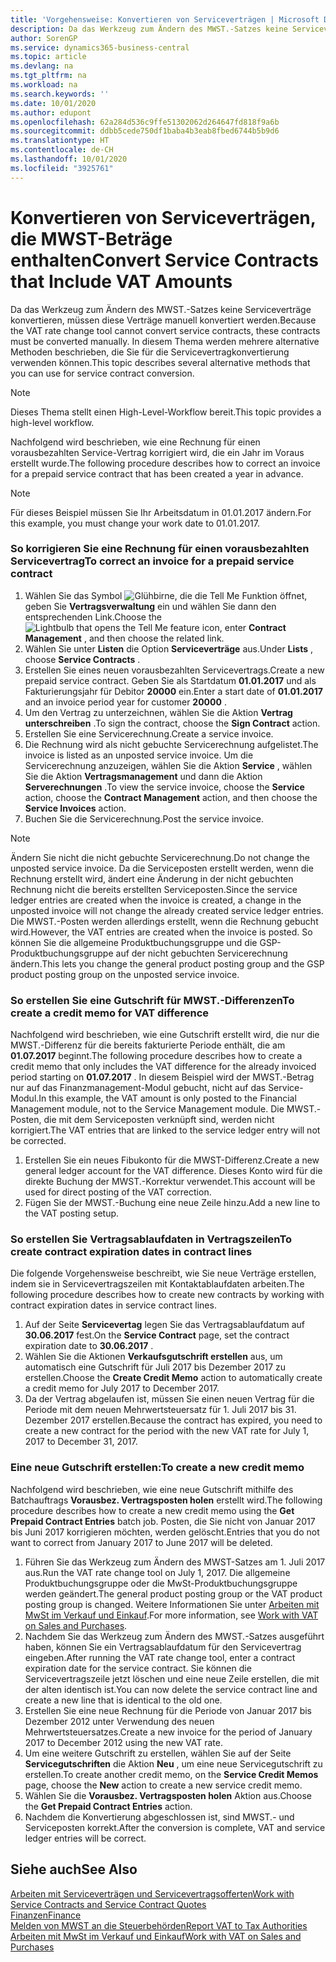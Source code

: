 ```yaml
---
title: 'Vorgehensweise: Konvertieren von Serviceverträgen | Microsoft Docs'
description: Da das Werkzeug zum Ändern des MWST.-Satzes keine Serviceverträge konvertieren, müssen diese Verträge manuell konvertiert werden. In diesem Thema werden mehrere alternative Methoden beschrieben, die Sie für die Servicevertragkonvertierung verwenden können.
author: SorenGP
ms.service: dynamics365-business-central
ms.topic: article
ms.devlang: na
ms.tgt_pltfrm: na
ms.workload: na
ms.search.keywords: ''
ms.date: 10/01/2020
ms.author: edupont
ms.openlocfilehash: 62a284d536c9ffe51302062d264647fd818f9a6b
ms.sourcegitcommit: ddbb5cede750df1baba4b3eab8fbed6744b5b9d6
ms.translationtype: HT
ms.contentlocale: de-CH
ms.lasthandoff: 10/01/2020
ms.locfileid: "3925761"
---
```

# <a name="convert-service-contracts-that-include-vat-amounts"></a><span data-ttu-id="f8026-104">Konvertieren von Serviceverträgen, die MWST-Beträge enthalten</span><span class="sxs-lookup"><span data-stu-id="f8026-104">Convert Service Contracts that Include VAT Amounts</span></span>
<span data-ttu-id="f8026-105">Da das Werkzeug zum Ändern des MWST.-Satzes keine Serviceverträge konvertieren, müssen diese Verträge manuell konvertiert werden.</span><span class="sxs-lookup"><span data-stu-id="f8026-105">Because the VAT rate change tool cannot convert service contracts, these contracts must be converted manually.</span></span> <span data-ttu-id="f8026-106">In diesem Thema werden mehrere alternative Methoden beschrieben, die Sie für die Servicevertragkonvertierung verwenden können.</span><span class="sxs-lookup"><span data-stu-id="f8026-106">This topic describes several alternative methods that you can use for service contract conversion.</span></span>  

> [!NOTE]  
>  <span data-ttu-id="f8026-107">Dieses Thema stellt einen High-Level-Workflow bereit.</span><span class="sxs-lookup"><span data-stu-id="f8026-107">This topic provides a high-level workflow.</span></span>  

 <span data-ttu-id="f8026-108">Nachfolgend wird beschrieben, wie eine Rechnung für einen vorausbezahlten Service-Vertrag korrigiert wird, die ein Jahr im Voraus erstellt wurde.</span><span class="sxs-lookup"><span data-stu-id="f8026-108">The following procedure describes how to correct an invoice for a prepaid service contract that has been created a year in advance.</span></span>  

> [!NOTE]  
>  <span data-ttu-id="f8026-109">Für dieses Beispiel müssen Sie Ihr Arbeitsdatum in 01.01.2017 ändern.</span><span class="sxs-lookup"><span data-stu-id="f8026-109">For this example, you must change your work date to 01.01.2017.</span></span>  

### <a name="to-correct-an-invoice-for-a-prepaid-service-contract"></a><span data-ttu-id="f8026-110">So korrigieren Sie eine Rechnung für einen vorausbezahlten Servicevertrag</span><span class="sxs-lookup"><span data-stu-id="f8026-110">To correct an invoice for a prepaid service contract</span></span>  
1. <span data-ttu-id="f8026-111">Wählen Sie das Symbol ![Glühbirne, die die Tell Me Funktion öffnet](media/ui-search/search_small.png "Tell Me-Funktion"), geben Sie **Vertragsverwaltung** ein und wählen Sie dann den entsprechenden Link.</span><span class="sxs-lookup"><span data-stu-id="f8026-111">Choose the ![Lightbulb that opens the Tell Me feature](media/ui-search/search_small.png "Tell me what you want to do") icon, enter **Contract Management** , and then choose the related link.</span></span>  
2. <span data-ttu-id="f8026-112">Wählen Sie unter **Listen** die Option **Serviceverträge** aus.</span><span class="sxs-lookup"><span data-stu-id="f8026-112">Under **Lists** , choose **Service Contracts** .</span></span>  
3. <span data-ttu-id="f8026-113">Erstellen Sie eines neuen vorausbezahlten Servicevertrags.</span><span class="sxs-lookup"><span data-stu-id="f8026-113">Create a new prepaid service contract.</span></span> <span data-ttu-id="f8026-114">Geben Sie als Startdatum **01.01.2017** und als Fakturierungsjahr für Debitor **20000** ein.</span><span class="sxs-lookup"><span data-stu-id="f8026-114">Enter a start date of **01.01.2017** and an invoice period year for customer **20000** .</span></span>  
4. <span data-ttu-id="f8026-115">Um den Vertrag zu unterzeichnen, wählen Sie die Aktion **Vertrag unterschreiben** .</span><span class="sxs-lookup"><span data-stu-id="f8026-115">To sign the contract, choose the **Sign Contract** action.</span></span>  
5. <span data-ttu-id="f8026-116">Erstellen Sie eine Servicerechnung.</span><span class="sxs-lookup"><span data-stu-id="f8026-116">Create a service invoice.</span></span>
6. <span data-ttu-id="f8026-117">Die Rechnung wird als nicht gebuchte Servicerechnung aufgelistet.</span><span class="sxs-lookup"><span data-stu-id="f8026-117">The invoice is listed as an unposted service invoice.</span></span> <span data-ttu-id="f8026-118">Um die Servicerechnung anzuzeigen, wählen Sie die Aktion **Service** , wählen Sie die Aktion **Vertragsmanagement** und dann die Aktion **Serverechnungen** .</span><span class="sxs-lookup"><span data-stu-id="f8026-118">To view the service invoice, choose the **Service** action, choose the **Contract Management** action, and then choose the **Service Invoices** action.</span></span>  
7. <span data-ttu-id="f8026-119">Buchen Sie die Servicerechnung.</span><span class="sxs-lookup"><span data-stu-id="f8026-119">Post the service invoice.</span></span>  

> [!NOTE]  
>  <span data-ttu-id="f8026-120">Ändern Sie nicht die nicht gebuchte Servicerechnung.</span><span class="sxs-lookup"><span data-stu-id="f8026-120">Do not change the unposted service invoice.</span></span> <span data-ttu-id="f8026-121">Da die Serviceposten erstellt werden, wenn die Rechnung erstellt wird, ändert eine Änderung in der nicht gebuchten Rechnung nicht die bereits erstellten Serviceposten.</span><span class="sxs-lookup"><span data-stu-id="f8026-121">Since the service ledger entries are created when the invoice is created, a change in the unposted invoice will not change the already created service ledger entries.</span></span> <span data-ttu-id="f8026-122">Die MWST.-Posten werden allerdings erstellt, wenn die Rechnung gebucht wird.</span><span class="sxs-lookup"><span data-stu-id="f8026-122">However, the VAT entries are created when the invoice is posted.</span></span> <span data-ttu-id="f8026-123">So können Sie die allgemeine Produktbuchungsgruppe und die GSP-Produktbuchungsgruppe auf der nicht gebuchten Servicerechnung ändern.</span><span class="sxs-lookup"><span data-stu-id="f8026-123">This lets you change the general product posting group and the GSP product posting group on the unposted service invoice.</span></span>  

### <a name="to-create-a-credit-memo-for-vat-difference"></a><span data-ttu-id="f8026-124">So erstellen Sie eine Gutschrift für MWST.-Differenzen</span><span class="sxs-lookup"><span data-stu-id="f8026-124">To create a credit memo for VAT difference</span></span>  
<span data-ttu-id="f8026-125">Nachfolgend wird beschrieben, wie eine Gutschrift erstellt wird, die nur die MWST.-Differenz für die bereits fakturierte Periode enthält, die am **01.07.2017** beginnt.</span><span class="sxs-lookup"><span data-stu-id="f8026-125">The following procedure describes how to create a credit memo that only includes the VAT difference for the already invoiced period starting on **01.07.2017** .</span></span> <span data-ttu-id="f8026-126">In diesem Beispiel wird der MWST.-Betrag nur auf das Finanzmanagement-Modul gebucht, nicht auf das Service-Modul.</span><span class="sxs-lookup"><span data-stu-id="f8026-126">In this example, the VAT amount is only posted to the Financial Management module, not to the Service Management module.</span></span> <span data-ttu-id="f8026-127">Die MWST.-Posten, die mit dem Serviceposten verknüpft sind, werden nicht korrigiert.</span><span class="sxs-lookup"><span data-stu-id="f8026-127">The VAT entries that are linked to the service ledger entry will not be corrected.</span></span>  

1. <span data-ttu-id="f8026-128">Erstellen Sie ein neues Fibukonto für die MWST-Differenz.</span><span class="sxs-lookup"><span data-stu-id="f8026-128">Create a new general ledger account for the VAT difference.</span></span> <span data-ttu-id="f8026-129">Dieses Konto wird für die direkte Buchung der MWST.-Korrektur verwendet.</span><span class="sxs-lookup"><span data-stu-id="f8026-129">This account will be used for direct posting of the VAT correction.</span></span>  
2. <span data-ttu-id="f8026-130">Fügen Sie der MWST.-Buchung eine neue Zeile hinzu.</span><span class="sxs-lookup"><span data-stu-id="f8026-130">Add a new line to the VAT posting setup.</span></span>  

### <a name="to-create-contract-expiration-dates-in-contract-lines"></a><span data-ttu-id="f8026-131">So erstellen Sie Vertragsablaufdaten in Vertragszeilen</span><span class="sxs-lookup"><span data-stu-id="f8026-131">To create contract expiration dates in contract lines</span></span>  
<span data-ttu-id="f8026-132">Die folgende Vorgehensweise beschreibt, wie Sie neue Verträge erstellen, indem sie in Servicevertragszeilen mit Kontaktablaufdaten arbeiten.</span><span class="sxs-lookup"><span data-stu-id="f8026-132">The following procedure describes how to create new contracts by working with contract expiration dates in service contract lines.</span></span>  

1. <span data-ttu-id="f8026-133">Auf der Seite **Servicevertag** legen Sie das Vertragsablaufdatum auf **30.06.2017** fest.</span><span class="sxs-lookup"><span data-stu-id="f8026-133">On the **Service Contract** page, set the contract expiration date to **30.06.2017** .</span></span>  
2. <span data-ttu-id="f8026-134">Wählen Sie die Aktionen **Verkaufsgutschrift erstellen** aus, um automatisch eine Gutschrift für Juli 2017 bis Dezember 2017 zu erstellen.</span><span class="sxs-lookup"><span data-stu-id="f8026-134">Choose the **Create Credit Memo** action to automatically create a credit memo for July 2017 to December 2017.</span></span>  
3. <span data-ttu-id="f8026-135">Da der Vertrag abgelaufen ist, müssen Sie einen neuen Vertrag für die Periode mit dem neuen Mehrwertsteuersatz für 1. Juli 2017 bis 31. Dezember 2017 erstellen.</span><span class="sxs-lookup"><span data-stu-id="f8026-135">Because the contract has expired, you need to create a new contract for the period with the new VAT rate for July 1, 2017 to December 31, 2017.</span></span>  

### <a name="to-create-a-new-credit-memo"></a><span data-ttu-id="f8026-136">Eine neue Gutschrift erstellen:</span><span class="sxs-lookup"><span data-stu-id="f8026-136">To create a new credit memo</span></span>  
<span data-ttu-id="f8026-137">Nachfolgend wird beschrieben, wie eine neue Gutschrift mithilfe des Batchauftrags **Vorausbez. Vertragsposten holen** erstellt wird.</span><span class="sxs-lookup"><span data-stu-id="f8026-137">The following procedure describes how to create a new credit memo using the **Get Prepaid Contract Entries** batch job.</span></span> <span data-ttu-id="f8026-138">Posten, die Sie nicht von Januar 2017 bis Juni 2017 korrigieren möchten, werden gelöscht.</span><span class="sxs-lookup"><span data-stu-id="f8026-138">Entries that you do not want to correct from January 2017 to June 2017 will be deleted.</span></span>  

1. <span data-ttu-id="f8026-139">Führen Sie das Werkzeug zum Ändern des MWST-Satzes am 1. Juli 2017 aus.</span><span class="sxs-lookup"><span data-stu-id="f8026-139">Run the VAT rate change tool on July 1, 2017.</span></span> <span data-ttu-id="f8026-140">Die allgemeine Produktbuchungsgruppe oder die MwSt-Produktbuchungsgruppe werden geändert.</span><span class="sxs-lookup"><span data-stu-id="f8026-140">The general product posting group or the VAT product posting group is changed.</span></span> <span data-ttu-id="f8026-141">Weitere Informationen Sie unter [Arbeiten mit MwSt im Verkauf und Einkauf](finance-work-with-vat.md).</span><span class="sxs-lookup"><span data-stu-id="f8026-141">For more information, see [Work with VAT on Sales and Purchases](finance-work-with-vat.md).</span></span>  
2. <span data-ttu-id="f8026-142">Nachdem Sie das Werkzeug zum Ändern des MWST.-Satzes ausgeführt haben, können Sie ein Vertragsablaufdatum für den Servicevertrag eingeben.</span><span class="sxs-lookup"><span data-stu-id="f8026-142">After running the VAT rate change tool, enter a contract expiration date for the service contract.</span></span> <span data-ttu-id="f8026-143">Sie können die Servicevertragszeile jetzt löschen und eine neue Zeile erstellen, die mit der alten identisch ist.</span><span class="sxs-lookup"><span data-stu-id="f8026-143">You can now delete the service contract line and create a new line that is identical to the old one.</span></span>  
3. <span data-ttu-id="f8026-144">Erstellen Sie eine neue Rechnung für die Periode von Januar 2017 bis Dezember 2012 unter Verwendung des neuen Mehrwertsteuersatzes.</span><span class="sxs-lookup"><span data-stu-id="f8026-144">Create a new invoice for the period of January 2017 to December 2012 using the new VAT rate.</span></span>  
4. <span data-ttu-id="f8026-145">Um eine weitere Gutschrift zu erstellen, wählen Sie auf der Seite **Servicegutschriften** die Aktion **Neu** , um eine neue Servicegutschrift zu erstellen.</span><span class="sxs-lookup"><span data-stu-id="f8026-145">To create another credit memo, on the **Service Credit Memos** page, choose the **New** action to create a new service credit memo.</span></span>  
5. <span data-ttu-id="f8026-146">Wählen Sie die **Vorausbez. Vertragsposten holen** Aktion aus.</span><span class="sxs-lookup"><span data-stu-id="f8026-146">Choose the **Get Prepaid Contract Entries** action.</span></span>  
6. <span data-ttu-id="f8026-147">Nachdem die Konvertierung abgeschlossen ist, sind MWST.- und Serviceposten korrekt.</span><span class="sxs-lookup"><span data-stu-id="f8026-147">After the conversion is complete, VAT and service ledger entries will be correct.</span></span>  

## <a name="see-also"></a><span data-ttu-id="f8026-148">Siehe auch</span><span class="sxs-lookup"><span data-stu-id="f8026-148">See Also</span></span>  
[<span data-ttu-id="f8026-149">Arbeiten mit Serviceverträgen und Servicevertragsofferten</span><span class="sxs-lookup"><span data-stu-id="f8026-149">Work with Service Contracts and Service Contract Quotes</span></span>](service-how-to-create-service-contracts-and-service-contract-quotes.md)  
[<span data-ttu-id="f8026-150">Finanzen</span><span class="sxs-lookup"><span data-stu-id="f8026-150">Finance</span></span>](finance.md)  
[<span data-ttu-id="f8026-151">Melden von MWST an die Steuerbehörden</span><span class="sxs-lookup"><span data-stu-id="f8026-151">Report VAT to Tax Authorities</span></span>](finance-how-report-vat.md)  
[<span data-ttu-id="f8026-152">Arbeiten mit MwSt im Verkauf und Einkauf</span><span class="sxs-lookup"><span data-stu-id="f8026-152">Work with VAT on Sales and Purchases</span></span>](finance-work-with-vat.md)  
